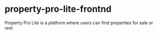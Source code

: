 # property-pro-lite-frontnd
Property Pro Lite is a platform where users can find properties for sale or rent
